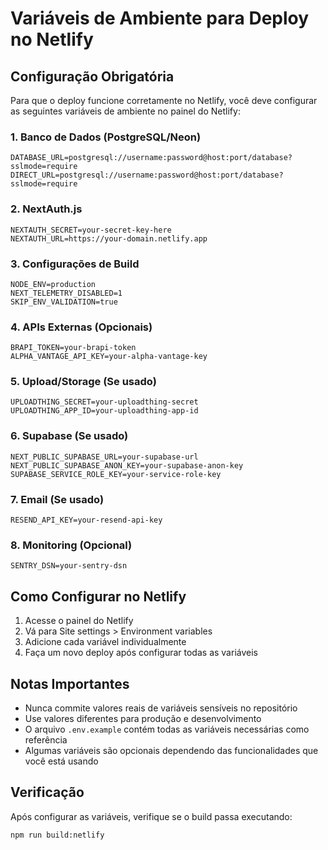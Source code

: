 # Variáveis de Ambiente para Deploy no Netlify

## Configuração Obrigatória

Para que o deploy funcione corretamente no Netlify, você deve configurar as seguintes variáveis de ambiente no painel do Netlify:

### 1. Banco de Dados (PostgreSQL/Neon)
```
DATABASE_URL=postgresql://username:password@host:port/database?sslmode=require
DIRECT_URL=postgresql://username:password@host:port/database?sslmode=require
```

### 2. NextAuth.js
```
NEXTAUTH_SECRET=your-secret-key-here
NEXTAUTH_URL=https://your-domain.netlify.app
```

### 3. Configurações de Build
```
NODE_ENV=production
NEXT_TELEMETRY_DISABLED=1
SKIP_ENV_VALIDATION=true
```

### 4. APIs Externas (Opcionais)
```
BRAPI_TOKEN=your-brapi-token
ALPHA_VANTAGE_API_KEY=your-alpha-vantage-key
```

### 5. Upload/Storage (Se usado)
```
UPLOADTHING_SECRET=your-uploadthing-secret
UPLOADTHING_APP_ID=your-uploadthing-app-id
```

### 6. Supabase (Se usado)
```
NEXT_PUBLIC_SUPABASE_URL=your-supabase-url
NEXT_PUBLIC_SUPABASE_ANON_KEY=your-supabase-anon-key
SUPABASE_SERVICE_ROLE_KEY=your-service-role-key
```

### 7. Email (Se usado)
```
RESEND_API_KEY=your-resend-api-key
```

### 8. Monitoring (Opcional)
```
SENTRY_DSN=your-sentry-dsn
```

## Como Configurar no Netlify

1. Acesse o painel do Netlify
2. Vá para Site settings > Environment variables
3. Adicione cada variável individualmente
4. Faça um novo deploy após configurar todas as variáveis

## Notas Importantes

- Nunca commite valores reais de variáveis sensíveis no repositório
- Use valores diferentes para produção e desenvolvimento
- O arquivo `.env.example` contém todas as variáveis necessárias como referência
- Algumas variáveis são opcionais dependendo das funcionalidades que você está usando

## Verificação

Após configurar as variáveis, verifique se o build passa executando:
```bash
npm run build:netlify
```